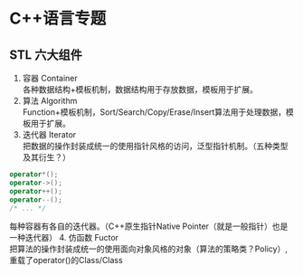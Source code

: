 # C++语言专题

## STL 六大组件
1. 容器 Container  
各种数据结构+模板机制，数据结构用于存放数据，模板用于扩展。
2. 算法 Algorithm  
Function+模板机制，Sort/Search/Copy/Erase/Insert算法用于处理数据，模板用于扩展。
3. 迭代器 Iterator  
把数据的操作封装成统一的使用指针风格的访问，泛型指针机制。（五种类型及其衍生？）
```cpp
operator*();
operator->();
operator++();
operator--();
/* ... */
```
每种容器有各自的迭代器。（C++原生指针Native Pointer（就是一般指针）也是一种迭代器）
4. 仿函数 Fuctor  
把算法的操作封装成统一的使用面向对象风格的对象（算法的策略类？Policy）,重载了operator()的Class/Class<Template>（或者带有参数多个）（具有函数特征的对象vs具有对象特征的函数？）。
Policy + 模板机制，一般的函数指针也可以看作是仿函数对象。
**smart function**
STL标准函数对象在头文件<functional>。运算三类：算数、关系、逻辑。
5. 适配器 Adapter  
STL的queue和stack看似独立容器，实际封装了deque，适配出queue和stack。
STL的反向迭代器/插入迭代器/IO流迭代器？
STL的成员函数适配器/函数对象适配器？
简化或者约束或者定制，提供特别的功能。
**详细的适配器机制是怎样？**
6. 分配器 Allocator  
动态内存配置与管理 + 模板机制

隐藏在容器后的内存管理工作是通过STL提供的一个默认的allocator实现的。用户也可以定制自己的allocator，只要实现allocator模板所定义的接口方法即可，然后通过将自定义的allocator作为模板参数传递给STL容器，创建一个使用自定义allocator的STL容器对象，如：`stl::vector<int, UserDefinedAllocator> array;`

+ 频繁使用操作系统的malloc，free开辟释放小块内存带来的性能效率的低下
+ 内存碎片问题，导致不连续内存不可用的浪费  
程序中的小对象的分配极易造成内存碎片，给操作系统的内存管理带来了很大压力，系统中碎片的增多不但会影响内存分配的速度，而且会极大地降低内存的利用率。

**STL默认的allocator**  
这个allocator是一个由两级分配器构成的内存管理器，当申请的内存大小大于128byte时，就启动第一级分配器通过malloc直接向系统的堆空间分配，如果申请的内存大小小于128byte时，就启动第二级分配器，从一个预先分配好的内存池中取一块内存交付给用户，这个内存池由16个不同大小（8的倍数，8~128byte）的空闲列表组成，allocator会根据申请内存的大小（将这个大小round up成8的倍数）从对应的空闲块列表取表头块给用户。

这种做法有两个优点：
+ 1)小对象的快速分配。  
小对象是从内存池分配的，这个内存池是系统调用一次malloc分配一块足够大的区域给程序备用，当内存池耗尽时再向系统申请一块新的区域。
+ 2)避免了内存碎片的生成。  
以内存池组织小对象的内存，从系统的角度看，只是一大块内存池，看不到小对象内存的分配和释放。

问题：  
+ 内存池会带来一些内存的浪费。比如当只需分配一个小对象时，为了这个小对象可能要申请一大块的内存池。以空间换时间。
+ 内存持使用自由链表管理，被进程占用，进程退出才会释放。
大多数情况下足够了。


## C++的数据结构
结构    | 名称  | 有序无序  |
----- | ---- | ---- |
map     |红黑树      |有序|
list    |双向链表    |无序|
vector  |数组        |无序    2倍扩容，拷贝|
set     |红黑树      |有序|
queue   |单向队列    |无序|
deque   |双向队列    |无序|
c++11 unordered_map hashmap |无序|

### C++数组是什么？
是C++内置的数据结构，指向一片连续内存。

### stl vector和list的区别
vector和数组类似，拥有一段连续的内存空间，且起始地址不变。  
高效随机存取，查询速度O(1)，插入和删除的操作，时间复杂度为O(n)。  
当内存不够时，会重新申请一块内存空间并拷贝。  
list是双向链表，内存空间是不连续的。  
通过指针访问数据，随机存取没效率O(n)，能高效插入和删除。  

### map的数据结构
vector封装数组，list封装了链表  
C++ STL中标准关联容器set, multiset, map, multimap内部采用的就是一种非常高效的平衡检索二叉树：红黑树，也成为RB树(Red-Black Tree)。RB树的统计性能要好于一般的平衡二叉树(平衡二叉树，一般指AVL树（根据作者姓名，Adelson-Velskii和Landis），AVL树与其他平衡二叉树的区别是算法不同)，所以被STL选择作为了关联容器的内部结构。

查找算法复杂度：O(log n)  
log 10000 约等于 14；log 20000 约等于 15；

**C++的STL的map和set与C语言包装库的效率比较**  
在许多unix和linux平台下，都有库（比如下面的isc）提供map的效果
```cpp
void tree_init(void **tree);
void *tree_srch(void **tree, int (*compare)(), void *data);
void tree_add(void **tree, int (*compare)(), void *data, void (*del_uar)());
int tree_delete(void **tree, int (*compare)(), void *data,void (*del_uar)());
int tree_trav(void **tree, int (*trav_uar)());
void tree_mung(void **tree, void (*del_uar)());
```
许多人认为直接使用这些函数会比STL map速度快，因为STL map中使用了许多模板什么的。其实不然，它们的区别并不在于算法，而在于内存碎片。如果直接使用这些函数，需要自己去new一些节点，当节点特别多，而且进行频繁的删除和插入的时候，内存碎片就会存在。STL采用自己的Allocator分配内存，以内存池的方式来管理这些内存，会大大减少内存碎片，从而会提升系统的整体性能。把以前所有直接用isc函数的代码替换成map，程序速度基本一致，当运行很长时间后（例如后台服务程序），map的优势就会体现出来。从另外一个方面讲，使用map会大大降低编码难度，同时增加程序的可读性。

### STL Allocator 内存碎片


### C++迭代器失效问题
vector/deque（序列式容器）插入和删除，导致（当前及其后的）迭代器失效（数组结构导致）   
list插入，导致迭代器失效（当前迭代器失效）  
对于关联容器(如map, set,multimap,multiset)，删除当前的iterator，仅仅会使当前的iterator失效，只要在erase时，递增当前iterator即可。这是因为map之类的容器，使用了红黑树来实现，插入、删除一个结点不会对其他结点造成影响。erase迭代器只是被删元素的迭代器失效，但是返回值为void，所以要采用erase(iter++)的方式删除迭代器。

**set和map迭代器为什么不会失效？**  
set和map内部使用红黑树，红黑树在插入和删除后，不会为了保持平衡而做旋转么，如果旋转了，不就失效了么？

set和map插入后会返回当前iter，删除时使用erase(iter++)，当前迭代器都不会失效。而红黑树旋转，其元素地址没有变化，只是元素之前的顺序发生变化。

### 2GB的数据可以存放到一个map结构中么
抛离具体硬件和操作系统，这个问题没啥意义，32位勉强，64位就看具体内存了。  
linux下勉强可以，几乎不能干别的了。

### 排序算法
std库中的vector list dequeue容器上sort函数?

std的sort()在数据量大的时候使用快速排序，效率为O(log n);
分段后的数据量小于某阈值，改成插入排序，此时基本有序，所以复杂度可达O(n)；
在递归过程中，如果递归层次过深，分割有恶化倾向，则侦测出来后，使用堆排序处理，效果维持在O(n * log n);

## 继承与多态
### 为什么继承中析构函数一定要定义为虚函数
如果不是虚函数，就相当于覆盖了，实例的析构只调用子类的析构函数（调用多次？），可能会造成内存泄漏。

### 64位C++指向虚函数表的指针vfptr占8个字节


### 什么是多态
多态，另一个极端：同构，可以代码复用。  
+ 如相同的接口=》继承多态  
+ 相同的函数名=》重载多态cpp
+ 相同的代码实现=》模板多态

继承多态，函数F(基类指针或引用),F的代码也相同，但其参数的成员函数的行为呈现多态，是不同的。
### 什么是封装
### 什么是类型安全

## FAQ
### 1.共输出几个A
```cpp
for (int i = 0; i < 2; i++) {
    fork();
    printf("A");
} 
```
8个，子进程会继承父进程的缓冲区  
如果是printf("A\n");则是6个，因为\n会将缓冲区flush掉。

### 2.atoi的实现
判断指针非空，异常返回0，下同;  
过滤空格;  
检查'-'号;  
判断'0'-'9'的字符，其他字符则停止，返回当前累计;

### 3.c++的单例实现
singleton

private修饰构造函数、拷贝构造函数、赋值函数;  
静态实例，和静态get函数;

### 4.柔性数组
```cpp
char *p = new char[0];
char a[0];
// 都是gcc合法的

sizeof(a) = 0；
sizeof(*p) = 1；
// p[10] a[10]都可以读写，内容是乱码；
// p[10000] a[10000]一访问就段错误；

// char a[0]同char a[]作为struct最后一个成员时，可以实现一种柔性数组flexible array
```
### 内存泄露 
堆上的内存没有及时释放掉，导致程序运行期间不可重用，即泄露。
泄露过多导致内存耗尽，内存分配失败，程序因此崩溃。

### 缓冲区溢出
绝大多数程序都假设所分配的储存空间足够数据储存，当后者过大时，就产生溢出；  
操作系统使用的缓冲区，即堆栈，各操作进程的指令被临时存储在堆栈中，它也会溢出；  
栈溢出是缓冲区溢出的一种；  

### 内存溢出
栈满时，再做进栈造成空间上溢；栈空时，再做出栈造成下溢出；

内存写越界，即是缓冲区溢出;  
内存读越界，如果地址无效，程序报错崩溃；如果地址有效，读到数据随机;

排查方法：
+ 1.BoundChecker,不是很好用
+ 2.类内部变量莫名其妙变化时，查看this指针变化
+ 3.调试，查看变量值
+ 4.二分法注释代码，看错误是否重现
+ 5.反汇编分析？
+ 6.代码复查

### 内存访问越界
访问了申请的内存之外的空间，结果不具确定性，可能没有问题，可能程序报错崩溃。常见的有数组越界、字符串拷贝越界(sprintf/strcpy/memcpy/等)。  
+ 1.可能破坏了堆中的内存分配信息数据，导致glibc分配和释放内存块时，报free() invalid pointer  或者 malloc() memory corruption 或者 double free or corruption 或者 corruption double-linked list
+ 2.破坏了程序内其他对象的内存空间，导致程序执行结果错误，或者引发coredump，如改变了指针数据
+ 3.破坏了空闲的内存块，影响未知

有时，代码错误被激发是偶然的。排查时，首先保证重现错误，根据错误估计发生位置，逐步裁剪代码，缩小排查空间，检查所有内存操作函数、内存越界可能

sprintf snprintf vsprintf vsnprintf

strcpy strncpy strcat 

memcpy memncpy memmove memset bcopy

如有用到自己编写的动态库，保证编译环境和程序的一致

## char[]和char*的区别
```cpp
char *func() {
    char a[] = "hi";
    return a;
}

char *func() {
    char *p = "hi";
    return p;
}
```
“hi”是一个代码区的字符串常量，放在程序的静态数据区，被写保护，不能写;  
前者在g++编译后返回的是nil，后者返回的是地址；  
前者可以通过a[0] = 'a'修改；后者*p = 'a';运行时报段错误;  
编译时，前者return处警告返回一个局部变量，后者在p初始化处警告将一个常量赋给char*。

## C++ 衰退
只有sizeof alignof（返回对齐的字节数） & 这三个操作符与使用初始化数组的字符串字面量外，表达式中的数据都会被自动转换成指向其首元素的指针。  
不可给数组赋值，因为先转换为指针，且这个指针不可作为左值，这是decay（衰退）。  
左值，放在左边是它的行为。本质上意味着在内存中有确切的位置，可以定位。
只可以用数组下标访问数组的元素。

## c++的流 ，为何cout<<NULL后被关闭
cout << NULL;后，标准输出被关闭，后续不能输出。 
NULL默认关闭cout，再怎么打开呢？  

## int* 转 int
```cpp
// 64位机器测试
    long long a = (long long)(((int*)0)+4);
    // cout << a，输出16
    // int* a = 0, a++, a: 4，a++，a:8
    // 指针的加法运算是按照指针值类型占用空间来计算的
    // char *a = 0, a++, a: 1
    // int64 *a = 0, a++, a: 8
    
    int a = (int)(((int*)0)+4); // 编译报错，error: cast from ‘int*’ to ‘int’ loses precision [-fpermissive]

    long long lval = 123456789012345;
    int a = (int)lval;  // a = -2045911175

    float fval = 22.2;
    int a = (int)fval;  // a = 22
```


## C++ future
**C++如何实现类似Go的Context**

C++ Barrier
